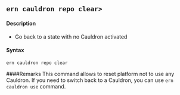 ## `ern cauldron repo clear>`
#### Description
* Go back to a state with no Cauldron activated

#### Syntax
`ern cauldron repo clear`  

####Remarks
This command allows to reset platform not to use any Cauldron. If you need to switch back to a Cauldron, you can use `ern cauldron use` command.

